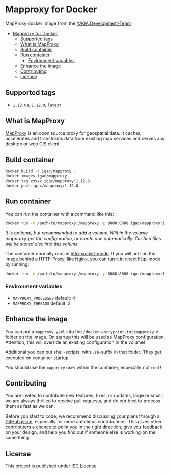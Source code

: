 # Mapproxy for Docker

MapProxy docker image from the [YAGA Development-Team](https://yagajs.org)

- [Mapproxy for Docker](#mapproxy-for-docker)
  - [Supported tags](#supported-tags)
  - [What is MapProxy](#what-is-mapproxy)
  - [Build container](#build-container)
  - [Run container](#run-container)
    - [Environment variables](#environment-variables)
  - [Enhance the image](#enhance-the-image)
  - [Contributing](#contributing)
  - [License](#license)

## Supported tags

* `1.12.0a`, `1.12.0`, `latest`

## What is MapProxy

[MapProxy](https://mapproxy.org/) is an open source proxy for geospatial data. It caches, accelerates and transforms
data from existing map services and serves any desktop or web GIS client.

## Build container

```bash
docker build -t igac/mapproxy .
docker images igac/mapproxy
docker tag xxxxx igac/mapproxy:1.12.0
docker push igac/mapproxy:1.12.0
```

## Run container

You can run the container with a command like this:

```bash
docker run -v /path/to/mapproxy:/mapproxy -p 8080:8080 igac/mapproxy:1.12.0a
```

*It is optional, but recommended to add a volume. Within the volume mapproxy get the configuration, or create one
automatically. Cached tiles will be stored also into this volume.*

The container normally runs in [http-socket-mode](http://uwsgi-docs.readthedocs.io/en/latest/HTTP.html). If you will not
run the image behind a HTTP-Proxy, like [Nginx](http://nginx.org/), you can run it in direct http-mode by running:

```bash
docker run -v /path/to/mapproxy:/mapproxy -p 8080:8080 igac/mapproxy:1.12.0a mapproxy http
```

### Environment variables

* `MAPPROXY_PROCESSES` default: 4
* `MAPPROXY_THREADS` default: 2

## Enhance the image

You can put a `mapproxy.yaml` into the `/docker-entrypoint-initmapproxy.d` folder on the image. On startup this will be
used as MapProxy configuration. Attention, this will override an existing configuration in the volume!

Additional you can put shell-scripts, with `.sh`-suffix in that folder. They get executed on container startup.

You should use the `mapproxy` user within the container, especially not `root`!

## Contributing

You are invited to contribute new features, fixes, or updates, large or small; we are always thrilled to receive pull
requests, and do our best to process them as fast as we can.

Before you start to code, we recommend discussing your plans through a
[GitHub issue](https://github.com/yagajs/docker-mapproxy/issues), especially for more ambitious contributions.
This gives other contributors a chance to point you in the right direction, give you feedback on your design, and help
you find out if someone else is working on the same thing.

## License

This project is published under [ISC License](LICENSE).
